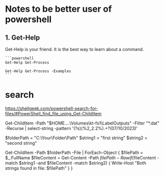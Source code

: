 # Notes to be better user of powershell   

## 1. Get-Help
Get-Help is your friend. It is the best way to learn about a command.
    
    ```powershell
    Get-Help Get-Process

    Get-Help Get-Process -Examples
    ```

# search
https://shellgeek.com/powershell-search-for-files/#PowerShell_find_file_using_Get-ChildItem


Get-ChildItem -Path "$HOME\..\..\Volumes\kt-fs1\LabelOutputs\" -Filter "*.dat" -Recurse | select-string -pattern '(?s)(%2_2.2%).+?(07/10/2023)' 

$folderPath = "C:\Your\Folder\Path"
$string1 = "first string"
$string2 = "second string"

Get-ChildItem -Path $folderPath -File | ForEach-Object {
    $filePath = $_.FullName
    $fileContent = Get-Content -Path $filePath -Raw
    if ($fileContent -match $string1 -and $fileContent -match $string2) {
        Write-Host "Both strings found in file: $filePath"
    }
}